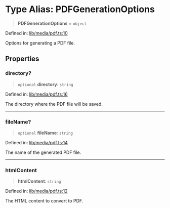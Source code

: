 # Type Alias: PDFGenerationOptions

> **PDFGenerationOptions** = `object`

Defined in: [lib/media/pdf.ts:10](https://github.com/aldesgroup/goaldn/blob/850e22fffd19501920628173674ada43cba9a29a/lib/media/pdf.ts#L10)

Options for generating a PDF file.

## Properties

### directory?

> `optional` **directory**: `string`

Defined in: [lib/media/pdf.ts:16](https://github.com/aldesgroup/goaldn/blob/850e22fffd19501920628173674ada43cba9a29a/lib/media/pdf.ts#L16)

The directory where the PDF file will be saved.

***

### fileName?

> `optional` **fileName**: `string`

Defined in: [lib/media/pdf.ts:14](https://github.com/aldesgroup/goaldn/blob/850e22fffd19501920628173674ada43cba9a29a/lib/media/pdf.ts#L14)

The name of the generated PDF file.

***

### htmlContent

> **htmlContent**: `string`

Defined in: [lib/media/pdf.ts:12](https://github.com/aldesgroup/goaldn/blob/850e22fffd19501920628173674ada43cba9a29a/lib/media/pdf.ts#L12)

The HTML content to convert to PDF.
